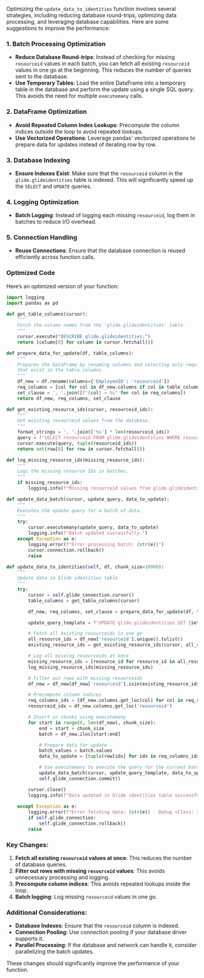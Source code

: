 Optimizing the `update_data_to_identities` function involves several strategies, including reducing database round-trips, optimizing data processing, and leveraging database capabilities. Here are some suggestions to improve the performance:

### 1. **Batch Processing Optimization**
   - **Reduce Database Round-trips**: Instead of checking for missing `resourceid` values in each batch, you can fetch all existing `resourceid` values in one go at the beginning. This reduces the number of queries sent to the database.
   - **Use Temporary Tables**: Load the entire DataFrame into a temporary table in the database and perform the update using a single SQL query. This avoids the need for multiple `executemany` calls.

### 2. **DataFrame Optimization**
   - **Avoid Repeated Column Index Lookups**: Precompute the column indices outside the loop to avoid repeated lookups.
   - **Use Vectorized Operations**: Leverage pandas' vectorized operations to prepare data for updates instead of iterating row by row.

### 3. **Database Indexing**
   - **Ensure Indexes Exist**: Make sure that the `resourceid` column in the `glide.glideidentities` table is indexed. This will significantly speed up the `SELECT` and `UPDATE` queries.

### 4. **Logging Optimization**
   - **Batch Logging**: Instead of logging each missing `resourceid`, log them in batches to reduce I/O overhead.

### 5. **Connection Handling**
   - **Reuse Connections**: Ensure that the database connection is reused efficiently across function calls.

### Optimized Code

Here’s an optimized version of your function:

```python
import logging
import pandas as pd

def get_table_columns(cursor):
    """
    Fetch the column names from the 'glide.glideidentities' table.
    """
    cursor.execute("DESCRIBE glide.glideidentities;")
    return [column[0] for column in cursor.fetchall()]

def prepare_data_for_update(df, table_columns):
    """
    Prepares the DataFrame by renaming columns and selecting only required ones
    that exist in the table columns.
    """
    df_new = df.rename(columns={'EmployeeID': 'resourceid'})
    req_columns = [col for col in df_new.columns if col in table_columns]
    set_clause = ', '.join([f"{col} = %s" for col in req_columns])
    return df_new, req_columns, set_clause

def get_existing_resource_ids(cursor, resourceid_ids):
    """
    Get existing resourceid values from the database.
    """
    format_strings = ', '.join(['%s'] * len(resourceid_ids))
    query = f"SELECT resourceid FROM glide.glideidentities WHERE resourceid IN ({format_strings})"
    cursor.execute(query, tuple(resourceid_ids))
    return set(row[0] for row in cursor.fetchall())

def log_missing_resource_ids(missing_resource_ids):
    """
    Logs the missing resource IDs in batches.
    """
    if missing_resource_ids:
        logging.info(f"Missing resourceid values from glide.glideidentities: {missing_resource_ids}")

def update_data_batch(cursor, update_query, data_to_update):
    """
    Executes the update query for a batch of data.
    """
    try:
        cursor.executemany(update_query, data_to_update)
        logging.info(f"Batch updated successfully.")
    except Exception as e:
        logging.error(f"Error processing batch: {str(e)}")
        cursor.connection.rollback()
        raise

def update_data_to_identities(self, df, chunk_size=10000):
    """
    Update data in Glide identities table
    """
    try:
        cursor = self.glide_connection.cursor()
        table_columns = get_table_columns(cursor)

        df_new, req_columns, set_clause = prepare_data_for_update(df, table_columns)

        update_query_template = f"UPDATE glide.glideidentities SET {set_clause} WHERE resourceid = %s"

        # Fetch all existing resourceids in one go
        all_resource_ids = df_new['resourceid'].unique().tolist()
        existing_resource_ids = get_existing_resource_ids(cursor, all_resource_ids)

        # Log all missing resourceids at once
        missing_resource_ids = [resource_id for resource_id in all_resource_ids if resource_id not in existing_resource_ids]
        log_missing_resource_ids(missing_resource_ids)

        # Filter out rows with missing resourceids
        df_new = df_new[df_new['resourceid'].isin(existing_resource_ids)]

        # Precompute column indices
        req_columns_idx = [df_new.columns.get_loc(col) for col in req_columns]
        resourceid_idx = df_new.columns.get_loc('resourceid')

        # Insert in chunks using executemany
        for start in range(0, len(df_new), chunk_size):
            end = start + chunk_size
            batch = df_new.iloc[start:end]

            # Prepare data for update
            batch_values = batch.values
            data_to_update = [tuple(row[idx] for idx in req_columns_idx] + [row[resourceid_idx]] for row in batch_values]

            # Use executemany to execute the query for the current batch
            update_data_batch(cursor, update_query_template, data_to_update)
            self.glide_connection.commit()

        cursor.close()
        logging.info(f"Data updated in Glide identities table successfully for {len(df_new)} records.")
    
    except Exception as e:
        logging.error(f"Error fetching data: {str(e)} - Debug <Class: IAM DataExport | Method: update_data_to_identities()>")
        if self.glide_connection:
            self.glide_connection.rollback()
        raise
```

### Key Changes:
1. **Fetch all existing `resourceid` values at once**: This reduces the number of database queries.
2. **Filter out rows with missing `resourceid` values**: This avoids unnecessary processing and logging.
3. **Precompute column indices**: This avoids repeated lookups inside the loop.
4. **Batch logging**: Log missing `resourceid` values in one go.

### Additional Considerations:
- **Database Indexes**: Ensure that the `resourceid` column is indexed.
- **Connection Pooling**: Use connection pooling if your database driver supports it.
- **Parallel Processing**: If the database and network can handle it, consider parallelizing the batch updates.

These changes should significantly improve the performance of your function.
